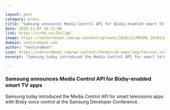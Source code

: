```yaml
---

layout: post
category: press
title: "Samsung announces Media Control API for Bixby-enabled smart TV apps"
date: 2018-11-07 19:12:06
link: https://vrhk.co/2OulJgV
image: https://venturebeat.com/wp-content/uploads/2018/11/MVIMG_20181107_105347-e1541617377398.jpg?fit=4032%2C2691&strip=all
domain: venturebeat.com
author: "VentureBeat"
icon: https://venturebeat.com/wp-content/themes/vb-news/img/favicon.ico
excerpt: "Samsung today introduced the Media Control API for smart televisions apps with Bixby voice control at the Samsung Developer Conference."

---
```


### Samsung announces Media Control API for Bixby-enabled smart TV apps

Samsung today introduced the Media Control API for smart televisions apps with Bixby voice control at the Samsung Developer Conference.